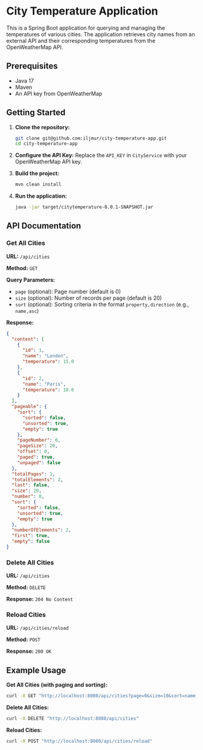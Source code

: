 # City Temperature Application

This is a Spring Boot application for querying and managing the temperatures of various cities. The application retrieves city names from an external API and their corresponding temperatures from the OpenWeatherMap API.

## Prerequisites

- Java 17
- Maven
- An API key from OpenWeatherMap

## Getting Started

1. **Clone the repository:**
   ```bash
   git clone git@github.com:iljmur/city-temperature-app.git
   cd city-temperature-app
   ```

2. **Configure the API Key:**
   Replace the `API_KEY` in `CityService` with your OpenWeatherMap API key.

3. **Build the project:**
   ```bash
   mvn clean install
   ```

4. **Run the application:**
   ```bash
   java -jar target/citytemperature-0.0.1-SNAPSHOT.jar
   ```

## API Documentation

### Get All Cities

**URL:** `/api/cities`

**Method:** `GET`

**Query Parameters:**
- `page` (optional): Page number (default is 0)
- `size` (optional): Number of records per page (default is 20)
- `sort` (optional): Sorting criteria in the format `property,direction` (e.g., `name,asc`)

**Response:**
```json
{
  "content": [
    {
      "id": 1,
      "name": "London",
      "temperature": 15.0
    },
    {
      "id": 2,
      "name": "Paris",
      "temperature": 18.0
    }
  ],
  "pageable": {
    "sort": {
      "sorted": false,
      "unsorted": true,
      "empty": true
    },
    "pageNumber": 0,
    "pageSize": 20,
    "offset": 0,
    "paged": true,
    "unpaged": false
  },
  "totalPages": 1,
  "totalElements": 2,
  "last": false,
  "size": 20,
  "number": 0,
  "sort": {
    "sorted": false,
    "unsorted": true,
    "empty": true
  },
  "numberOfElements": 2,
  "first": true,
  "empty": false
}
```

### Delete All Cities

**URL:** `/api/cities`

**Method:** `DELETE`

**Response:** `204 No Content`

### Reload Cities

**URL:** `/api/cities/reload`

**Method:** `POST`

**Response:** `200 OK`


## Example Usage

**Get All Cities (with paging and sorting):**
```sh
curl -X GET "http://localhost:8080/api/cities?page=0&size=10&sort=name,asc"
```

**Delete All Cities:**
```sh
curl -X DELETE "http://localhost:8080/api/cities"
```

**Reload Cities:**
```sh
curl -X POST "http://localhost:8080/api/cities/reload"
```
